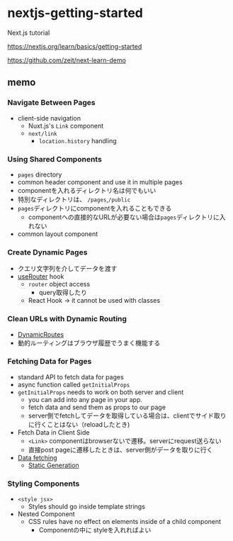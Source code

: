 # nextjs-getting-started
Next.js tutorial

https://nextjs.org/learn/basics/getting-started

https://github.com/zeit/next-learn-demo


## memo

### Navigate Between Pages
- client-side navigation
    - Nuxt.js's `Link` component
    - `next/link`
        - `location.history` handling

### Using Shared Components
- `pages` directory
- common header component and use it in multiple pages
- componentを入れるディレクトリ名は何でもいい
- 特別なディレクトリは、 `/pages`,`/public`
- `pages`ディレクトリにcomponentを入れることもできる
    - componentへの直接的なURLが必要ない場合は`pages`ディレクトリに入れない
- common layout component


### Create Dynamic Pages

- クエリ文字列を介してデータを渡す
- [useRouter](https://nextjs.org/docs/api-reference/next/router#userouter) hook
    - `router` object access
        - query取得したり
    - React Hook -> it cannot be used with classes

### Clean URLs with Dynamic Routing
- [DynamicRoutes](https://nextjs.org/docs/routing/dynamic-routes)
- 動的ルーティングはブラウザ履歴でうまく機能する

### Fetching Data for Pages
- standard API to fetch data for pages
- async function called `getInitialProps`
- `getInitialProps` needs to work on both server and client
    - you can add into any page in your app.
    - fetch data and send them as props to our page
    - server側でfetchしてデータを取得している場合は、clientでサイド取りに行くことはない（reloadしたとき)
- Fetch Data in Client Side
    - `<Link>` componentはbrowserないで遷移。serverにrequest送らない
    - 直接post pageに遷移したときは、server側がデータを取りに行く
- [Data fetching](https://nextjs.org/docs/basic-features/data-fetching)
    - [Static Generation](https://nextjs.org/docs/basic-features/data-fetching#static-generation)

### Styling Components
- `<style jsx>`
    - Styles should go inside template strings
- Nested Component
    - CSS rules have no effect on elements inside of a child component
        - Componentの中に styleを入れればよい